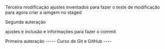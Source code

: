
Terceira modificação
ajustes inventados para fazer o teste de modificação para agora criar a iamgem no staged

Segunda auteração

ajustes e inclusão e informações para fazer o commit

  Primeira auteração
	----- Curso de Git e GitHub ----
